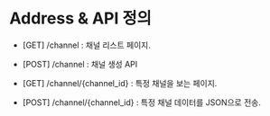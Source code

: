 # Address & API 정의
 - [GET] /channel : 채널 리스트 페이지.
 - [POST] /channel : 채널 생성 API
 
 - [GET] /channel/{channel_id} : 특정 채널을 보는 페이지.
 - [POST] /channel/{channel_id} : 특정 채널 데이터를 JSON으로 전송.
